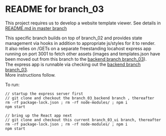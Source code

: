 # README for branch_03 #

This project requires us to develop a website template viewer. See details in [README.md in master branch](https://github.com/bganguly/website-template-viewer-ui/tree/master#readme) 

This specific branch builds on top of branch_02 and provides state management via hooks in addition to appropriate js/styles for it to render.  
It also relies on /GETs on a separate freestanding locahost express app running on port 3001 to fetch other assets (images and templates.json have been moved out from this branch to the [backend branch branch_03](https://github.com/bganguly/website-template-viewer-backend)).  
The express app is runnable via checking out the [backend branch branch_03](https://github.com/bganguly/website-template-viewer-backend).  
More instructions follow.  

To run:
```
// startup the express server first
// git clone and checkout the branch_03_backend branch , thereafter
rm -rf package-lock.json ; rm -rf node-modules/ ; npm i
npm start

// bring up the React app next
// git clone and checkout this current branch_03_ui branch, thereafter
rm -rf package-lock.json ; rm -rf node-modules/ ; npm i
npm start
```